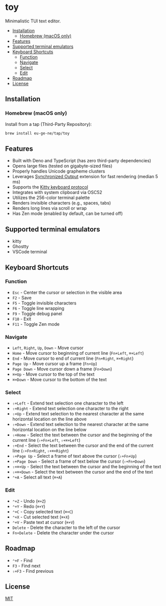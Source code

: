 # toy

Minimalistic TUI text editor.

- [Installation](#installation)
  - [Homebrew (macOS only)](#homebrew-macos-only)
- [Features](#features)
- [Supported terminal emulators](#supported-terminal-emulators)
- [Keyboard Shortcuts](#keyboard-shortcuts)
  - [Function](#function)
  - [Navigate](#navigate)
  - [Select](#select)
  - [Edit](#edit)
- [Roadmap](#roadmap)
- [License](#license)

## Installation

### Homebrew (macOS only)

Install from a tap (Third-Party Repository):

```bash
brew install eu-ge-ne/tap/toy
```

## Features

- Built with Deno and TypeScript (has zero third-party dependencies)
- Opens large files (tested on gigabyte-sized files)
- Properly handles Unicode grapheme clusters
- Leverages
  [Synchronized Output](https://gist.github.com/christianparpart/d8a62cc1ab659194337d73e399004036)
  extension for fast rendering (median 5 ms)
- Supports the
  [Kitty keyboard protocol](https://sw.kovidgoyal.net/kitty/keyboard-protocol)
- Integrates with system clipboard via OSC52
- Utilizes the 256-color terminal palette
- Renders invisible characters (e.g., spaces, tabs)
- Renders long lines via scroll or wrap
- Has Zen mode (enabled by default, can be turned off)

## Supported terminal emulators

- kitty
- Ghostty
- VSCode terminal

## Keyboard Shortcuts

### Function

- `Esc` - Center the cursor or selection in the visible area
- `F2` - Save
- `F5` - Toggle invisible characters
- `F6` - Toggle line wrapping
- `F9` - Toggle debug panel
- `F10` - Exit
- `F11` - Toggle Zen mode

### Navigate

- `Left`, `Right`, `Up`, `Down` - Move cursor
- `Home` - Move cursor to beginning of current line (`Fn+Left`, `⌘+Left`)
- `End` - Move cursor to end of current line (`Fn+Right`, `⌘+Right`)
- `Page Up` - Move cursor up a frame (`Fn+Up`)
- `Page Down` - Move cursor down a frame (`Fn+Down`)
- `⌘+Up` - Move cursor to the top of the text
- `⌘+Down` - Move cursor to the bottom of the text

### Select

- `⇧+Left` - Extend text selection one character to the left
- `⇧+Right` - Extend text selection one character to the right
- `⇧+Up` - Extend text selection to the nearest character at the same horizontal
  location on the line above
- `⇧+Down` - Extend text selection to the nearest character at the same
  horizontal location on the line below
- `⇧+Home` - Select the text between the cursor and the beginning of the current
  line (`⇧+Fn+Left`, `⇧+⌘+Left`)
- `⇧+End` - Select the text between the cursor and the end of the current line
  (`⇧+Fn+Right`, `⇧+⌘+Right`)
- `⇧+Page Up` - Select a frame of text above the cursor (`⇧+Fn+Up`)
- `⇧+Page Down` - Select a frame of text below the cursor (`⇧+Fn+Down`)
- `⇧+⌘+Up` - Select the text between the cursor and the beginning of the text
- `⇧+⌘+Down` - Select the text between the cursor and the end of the text
- `⌃+A` - Select all text (`⌘+A`)

### Edit

- `⌃+Z` - Undo (`⌘+Z`)
- `⌃+Y` - Redo (`⌘+Y`)
- `⌃+C` - Copy selected text (`⌘+C`)
- ️`⌃+X` - Cut selected text (`⌘+X`)
- `⌃+V` - Paste text at cursor (`⌘+V`)
- `Delete` - Delete the character to the left of the cursor
- `Fn+Delete` - Delete the character under the cursor

## Roadmap

- `⌃+F` - Find
- `F3` - Find next
- `⇧+F3` - Find previous

## License

[MIT](https://choosealicense.com/licenses/mit)
